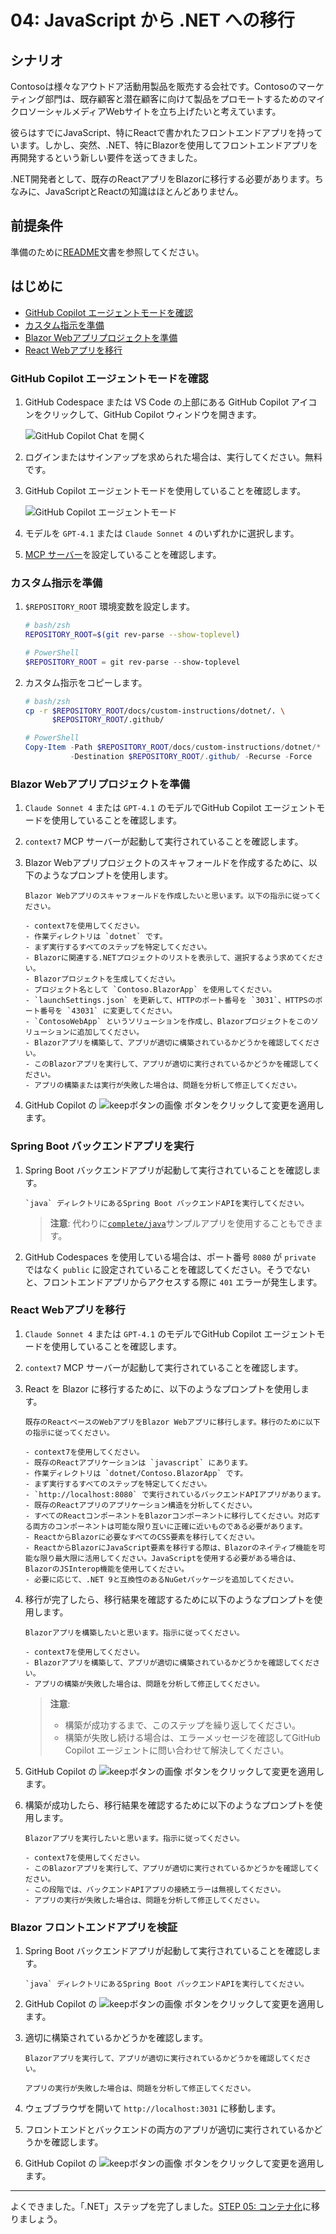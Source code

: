 # 04: JavaScript から .NET への移行

## シナリオ

Contosoは様々なアウトドア活動用製品を販売する会社です。Contosoのマーケティング部門は、既存顧客と潜在顧客に向けて製品をプロモートするためのマイクロソーシャルメディアWebサイトを立ち上げたいと考えています。

彼らはすでにJavaScript、特にReactで書かれたフロントエンドアプリを持っています。しかし、突然、.NET、特にBlazorを使用してフロントエンドアプリを再開発するという新しい要件を送ってきました。

.NET開発者として、既存のReactアプリをBlazorに移行する必要があります。ちなみに、JavaScriptとReactの知識はほとんどありません。

## 前提条件

準備のために[README](../README.md)文書を参照してください。

## はじめに

- [GitHub Copilot エージェントモードを確認](#github-copilot-エージェントモードを確認)
- [カスタム指示を準備](#カスタム指示を準備)
- [Blazor Webアプリプロジェクトを準備](#blazor-webアプリプロジェクトを準備)
- [React Webアプリを移行](#react-webアプリを移行)

### GitHub Copilot エージェントモードを確認

1. GitHub Codespace または VS Code の上部にある GitHub Copilot アイコンをクリックして、GitHub Copilot ウィンドウを開きます。

   ![GitHub Copilot Chat を開く](../../docs/images/setup-02.png)

1. ログインまたはサインアップを求められた場合は、実行してください。無料です。
1. GitHub Copilot エージェントモードを使用していることを確認します。

   ![GitHub Copilot エージェントモード](../../docs/images/setup-03.png)

1. モデルを `GPT-4.1` または `Claude Sonnet 4` のいずれかに選択します。
1. [MCP サーバー](./00-setup.md#mcp-サーバーを設定)を設定していることを確認します。

### カスタム指示を準備

1. `$REPOSITORY_ROOT` 環境変数を設定します。

   ```bash
   # bash/zsh
   REPOSITORY_ROOT=$(git rev-parse --show-toplevel)
   ```

   ```powershell
   # PowerShell
   $REPOSITORY_ROOT = git rev-parse --show-toplevel
   ```

1. カスタム指示をコピーします。

    ```bash
    # bash/zsh
    cp -r $REPOSITORY_ROOT/docs/custom-instructions/dotnet/. \
          $REPOSITORY_ROOT/.github/
    ```

    ```powershell
    # PowerShell
    Copy-Item -Path $REPOSITORY_ROOT/docs/custom-instructions/dotnet/* `
              -Destination $REPOSITORY_ROOT/.github/ -Recurse -Force
    ```

### Blazor Webアプリプロジェクトを準備

1. `Claude Sonnet 4` または `GPT-4.1` のモデルでGitHub Copilot エージェントモードを使用していることを確認します。
1. `context7` MCP サーバーが起動して実行されていることを確認します。
1. Blazor Webアプリプロジェクトのスキャフォールドを作成するために、以下のようなプロンプトを使用します。

    ```text
    Blazor Webアプリのスキャフォールドを作成したいと思います。以下の指示に従ってください。

    - context7を使用してください。
    - 作業ディレクトリは `dotnet` です。
    - まず実行するすべてのステップを特定してください。
    - Blazorに関連する.NETプロジェクトのリストを表示して、選択するよう求めてください。
    - Blazorプロジェクトを生成してください。
    - プロジェクト名として `Contoso.BlazorApp` を使用してください。
    - `launchSettings.json` を更新して、HTTPのポート番号を `3031`、HTTPSのポート番号を `43031` に変更してください。
    - `ContosoWebApp` というソリューションを作成し、Blazorプロジェクトをこのソリューションに追加してください。
    - Blazorアプリを構築して、アプリが適切に構築されているかどうかを確認してください。
    - このBlazorアプリを実行して、アプリが適切に実行されているかどうかを確認してください。
    - アプリの構築または実行が失敗した場合は、問題を分析して修正してください。
    ```

1. GitHub Copilot の ![keepボタンの画像](https://img.shields.io/badge/keep-blue) ボタンをクリックして変更を適用します。

### Spring Boot バックエンドアプリを実行

1. Spring Boot バックエンドアプリが起動して実行されていることを確認します。

    ```text
    `java` ディレクトリにあるSpring Boot バックエンドAPIを実行してください。
    ```

   > **注意**: 代わりに[`complete/java`](../complete/java/)サンプルアプリを使用することもできます。

1. GitHub Codespaces を使用している場合は、ポート番号 `8080` が `private` ではなく `public` に設定されていることを確認してください。そうでないと、フロントエンドアプリからアクセスする際に `401` エラーが発生します。

### React Webアプリを移行

1. `Claude Sonnet 4` または `GPT-4.1` のモデルでGitHub Copilot エージェントモードを使用していることを確認します。
1. `context7` MCP サーバーが起動して実行されていることを確認します。
1. React を Blazor に移行するために、以下のようなプロンプトを使用します。

    ```text
    既存のReactベースのWebアプリをBlazor Webアプリに移行します。移行のために以下の指示に従ってください。
    
    - context7を使用してください。
    - 既存のReactアプリケーションは `javascript` にあります。
    - 作業ディレクトリは `dotnet/Contoso.BlazorApp` です。
    - まず実行するすべてのステップを特定してください。
    - `http://localhost:8080` で実行されているバックエンドAPIアプリがあります。
    - 既存のReactアプリのアプリケーション構造を分析してください。
    - すべてのReactコンポーネントをBlazorコンポーネントに移行してください。対応する両方のコンポーネントは可能な限り互いに正確に近いものである必要があります。
    - ReactからBlazorに必要なすべてのCSS要素を移行してください。
    - ReactからBlazorにJavaScript要素を移行する際は、Blazorのネイティブ機能を可能な限り最大限に活用してください。JavaScriptを使用する必要がある場合は、BlazorのJSInterop機能を使用してください。
    - 必要に応じて、.NET 9と互換性のあるNuGetパッケージを追加してください。
    ```

1. 移行が完了したら、移行結果を確認するために以下のようなプロンプトを使用します。

    ```text
    Blazorアプリを構築したいと思います。指示に従ってください。

    - context7を使用してください。
    - Blazorアプリを構築して、アプリが適切に構築されているかどうかを確認してください。
    - アプリの構築が失敗した場合は、問題を分析して修正してください。
    ```

   > **注意**:
   >
   > - 構築が成功するまで、このステップを繰り返してください。
   > - 構築が失敗し続ける場合は、エラーメッセージを確認してGitHub Copilot エージェントに問い合わせて解決してください。

1. GitHub Copilot の ![keepボタンの画像](https://img.shields.io/badge/keep-blue) ボタンをクリックして変更を適用します。
1. 構築が成功したら、移行結果を確認するために以下のようなプロンプトを使用します。

    ```text
    Blazorアプリを実行したいと思います。指示に従ってください。

    - context7を使用してください。
    - このBlazorアプリを実行して、アプリが適切に実行されているかどうかを確認してください。
    - この段階では、バックエンドAPIアプリの接続エラーは無視してください。
    - アプリの実行が失敗した場合は、問題を分析して修正してください。
    ```

### Blazor フロントエンドアプリを検証

1. Spring Boot バックエンドアプリが起動して実行されていることを確認します。

    ```text
    `java` ディレクトリにあるSpring Boot バックエンドAPIを実行してください。
    ```

1. GitHub Copilot の ![keepボタンの画像](https://img.shields.io/badge/keep-blue) ボタンをクリックして変更を適用します。
1. 適切に構築されているかどうかを確認します。

    ```text
    Blazorアプリを実行して、アプリが適切に実行されているかどうかを確認してください。

    アプリの実行が失敗した場合は、問題を分析して修正してください。
    ```

1. ウェブブラウザを開いて `http://localhost:3031` に移動します。
1. フロントエンドとバックエンドの両方のアプリが適切に実行されているかどうかを確認します。
1. GitHub Copilot の ![keepボタンの画像](https://img.shields.io/badge/keep-blue) ボタンをクリックして変更を適用します。

---

よくできました。「.NET」ステップを完了しました。[STEP 05: コンテナ化](./05-containerization.md)に移りましょう。